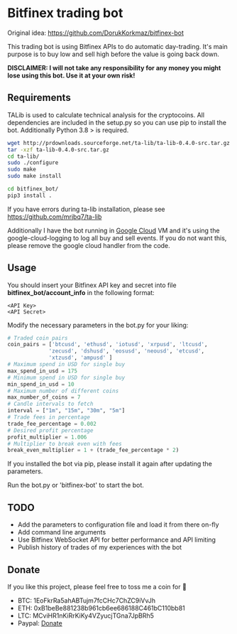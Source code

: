# Bitfinex trading bot

Original idea: https://github.com/DorukKorkmaz/bitfinex-bot

This trading bot is using Bitfinex APIs to do automatic day-trading. It's main
purpose is to buy low and sell high before the value is going back down.

**DISCLAIMER: I will not take any responsibility for any money you might lose
using this bot. Use it at your own risk!**

## Requirements

TALib is used to calculate technical analysis for the cryptocoins. All
dependencies are included in the setup.py so you can use pip to install the bot.
Additionally Python 3.8 > is required.

```bash
wget http://prdownloads.sourceforge.net/ta-lib/ta-lib-0.4.0-src.tar.gz
tar -xzf ta-lib-0.4.0-src.tar.gz
cd ta-lib/
sudo ./configure
sudo make
sudo make install
```

```bash
cd bitfinex_bot/
pip3 install .
```

If you have errors during ta-lib installation, please see
https://github.com/mrjbq7/ta-lib

Additionally I have the bot running in [Google Cloud](https://cloud.google.com/)
VM and it's using the google-cloud-logging to log all buy and sell events. If
you do not want this, please remove the google cloud handler from the code.

## Usage

You should insert your Bitfinex API key and secret into
file **bitfinex_bot/account_info** in the following format:

```
<API Key>
<API Secret>
```

Modify the necessary parameters in the bot.py for your liking:

```python
# Traded coin pairs
coin_pairs = ['btcusd', 'ethusd', 'iotusd', 'xrpusd', 'ltcusd',
             'zecusd', 'dshusd', 'eosusd', 'neousd', 'etcusd',
             'xtzusd', 'ampusd' ]
# Maximum spend in USD for single buy
max_spend_in_usd = 175
# Minimum spend in USD for single buy
min_spend_in_usd = 10
# Maximum number of different coins
max_number_of_coins = 7
# Candle intervals to fetch
interval = ["1m", "15m", "30m", "5m"]
# Trade fees in percentage
trade_fee_percentage = 0.002
# Desired profit percentage
profit_multiplier = 1.006
# Multiplier to break even with fees
break_even_multiplier = 1 + (trade_fee_percentage * 2)
```

If you installed the bot via pip, please install it again after updating the
parameters.

Run the bot.py or 'bitfinex-bot' to start the bot.

## TODO

* Add the parameters to configuration file and load it from there on-fly
* Add command line arguments
* Use Bitfinex WebSocket API for better performance and API limiting
* Publish history of trades of my experiences with the bot

## Donate

If you like this project, please feel free to toss me a coin for :beer:

* BTC: 1EoFkrRa5ahABTujm7fcCHc7ChZC9iVvJh
* ETH: 0xB1beBe881238b961cb6ee686188C461bC110bb81
* LTC: MCviHR1nKiRrKiKy4VZyucjTGna7JpBRh5
* Paypal:
  [Donate](https://www.paypal.com/cgi-bin/webscr?cmd=_s-xclick&hosted_button_id=8DU7QGNN4Z6SC&source=url)

